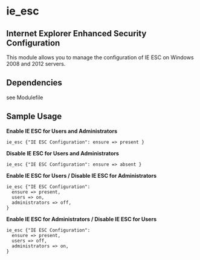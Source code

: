 # ie_esc #
## Internet Explorer Enhanced Security Configuration

This module allows you to manage the configuration of IE ESC on Windows 2008 and 2012 servers.



## Dependencies ##

see Modulefile

## Sample Usage ##

**Enable IE ESC for Users and Administrators**

	ie_esc {"IE ESC Configuration": ensure => present }

**Disable IE ESC for Users and Administrators**

	ie_esc {"IE ESC Configuration": ensure => absent }

**Enable IE ESC for Users / Disable IE ESC for Administrators**

	ie_esc {"IE ESC Configuration":
	  ensure => present,
      users => on,
      administrators => off,
    }

**Enable IE ESC for Administrators / Disable IE ESC for Users**

	ie_esc {"IE ESC Configuration":
	  ensure => present,
      users => off,
      administrators => on,
    }
